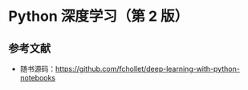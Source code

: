 # Python 深度学习（第 2 版）

## 参考文献
- 随书源码：https://github.com/fchollet/deep-learning-with-python-notebooks
